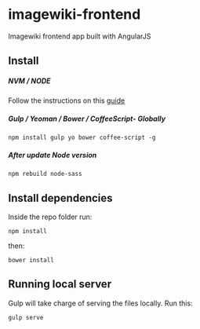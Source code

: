 # imagewiki-frontend
Imagewiki frontend app built with AngularJS

## Install

##### NVM / NODE

Follow the instructions on this [guide](https://github.com/Devlandia/gulp2ghpages#install-nodejs--npm-via-nvm)

##### Gulp / Yeoman / Bower / CoffeeScript- Globally

    npm install gulp yo bower coffee-script -g

##### After update Node version

    npm rebuild node-sass

## Install dependencies

Inside the repo folder run:

    npm install

then:

    bower install

## Running local server

Gulp will take charge of serving the files locally. Run this:

    gulp serve
